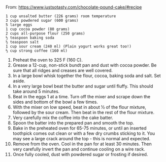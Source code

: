 From: https://www.justsotasty.com/chocolate-pound-cake/#recipe

    1 cup unsalted butter (226 grams) room temperature
    3 cups powdered sugar (600 grams)
    5 large eggs
    1 cup cocoa powder (80 grams)
    2 cups all-purpose flour (250 grams)
    ½ teaspoon baking soda
    ½ teaspoon salt
    1 cup sour cream (240 ml) (Plain yogurt works great too!)
    ⅔ cup strong coffee (160 ml)
    
1. Preheat the oven to 325 F (160 C).
2. Grease a 12-cup, non-stick bundt pan and dust with cocoa powder. Be sure that all ridges and creases are well covered.
3. In a large bowl whisk together the flour, cocoa, baking soda and salt. Set aside.
4. In a very large bowl beat the butter and sugar until fluffy. This should take around 5 minutes.
5. Beat in the eggs 1 at a time. Turn off the mixer and scrape down the sides and bottom of the bowl a few times.
6. With the mixer on low speed, beat in about ½ of the flour mixture, followed by the sour cream. Then beat in the rest of the flour mixture.
7. Very carefully mix the coffee into the cake batter.
8. Spoon the batter into the prepared pan and smooth the top.
9. Bake in the preheated oven for 65-75 minutes, or until an inserted toothpick comes out clean or with a few dry crumbs sticking to it. You may see a large crack around the top - this is normal and expected.
10. Remove from the oven. Cool in the pan for at least 30 minutes. Then very carefully invert the pan and continue cooling on a wire rack. 
11. Once fully cooled, dust with powdered sugar or frosting if desired.
